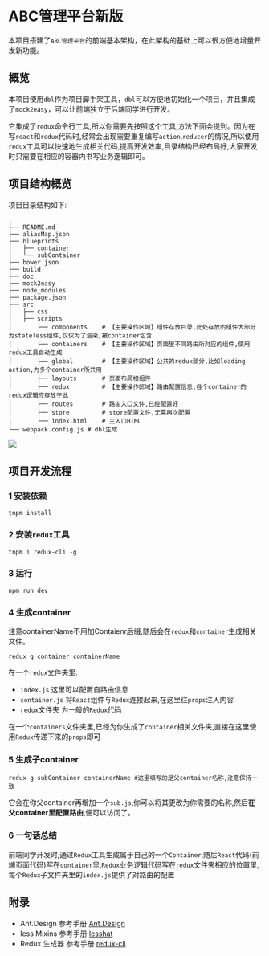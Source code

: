 # ABC管理平台新版

本项目搭建了`ABC管理平台`的前端基本架构，在此架构的基础上可以很方便地增量开发新功能。

## 概览
本项目使用`dbl`作为项目脚手架工具，`dbl`可以方便地初始化一个项目，并且集成了`mock2easy`，可以让前端独立于后端同学进行开发。

它集成了`redux`命令行工具,所以你需要先按照这个工具,方法下面会提到。因为在写`react`和`redux`代码时,经常会出现需要重复编写`action`,`reducer`的情况,所以使用`redux`工具可以快速地生成相关代码,提高开发效率,目录结构已经布局好,大家开发时只需要在相应的容器内书写业务逻辑即可。

## 项目结构概览
项目目录结构如下:
```
.
├── README.md
├── aliasMap.json
├── blueprints
│   ├── container
│   └── subContainer
├── bower.json
├── build
├── doc
├── mock2easy
├── node_modules
├── package.json
├── src
│   ├── css 
│   ├── scripts 
│       ├── components    # 【主要操作区域】组件存放目录,此处存放的组件大部分为stateless组件,仅仅为了渲染,被container包含
│       ├── containers    # 【主要操作区域】页面里不同路由所对应的组件,使用redux工具自动生成
│       ├── global        # 【主要操作区域】公共的redux部分,比如loading action,为多个container所共用
│       ├── layouts       # 页面布局根组件
│       ├── redux         # 【主要操作区域】路由配置信息,各个container的redux逻辑应存放于此
│       ├── routes        # 路由入口文件,已经配置好
│       ├── store         # store配置文件,无需再次配置
│       └── index.html    # 主入口HTML
└── webpack.config.js # dbl生成
```
![](https://img.alicdn.com/tps/TB1NwDXLpXXXXXDXVXXXXXXXXXX-3795-3541.jpg)
## 项目开发流程
### 1 安装依赖

```
tnpm install 
```

### 2 安装`redux`工具

```
tnpm i redux-cli -g
```

### 3 运行

```
npm run dev
```

### 4 生成container

注意containerName不用加Contaienr后缀,随后会在`redux`和`container`生成相关文件。

```
redux g container containerName
```

在一个`redux`文件夹里:
- `index.js` 这里可以配置自路由信息
- `container.js` 将`React`组件与`Redux`连接起来,在这里往`props`注入内容
- `redux`文件夹 为一般的`Redux`代码

在一个`containers`文件夹里,已经为你生成了`container`相关文件夹,直接在这里使用`Redux`传递下来的`props`即可

### 5 生成子container

```
redux g subContainer containerName #这里填写的是父container名称,注意保持一致
```

它会在你父container再增加一个`sub.js`,你可以将其更改为你需要的名称,然后**在父container里配置路由**,便可以访问了。

### 6 一句话总结

前端同学开发时,通过`Redux`工具生成属于自己的一个`Container`,随后`React`代码(前端页面代码)写在`container`里,`Redux`业务逻辑代码写在`redux`文件夹相应的位置里,每个`Redux`子文件夹里的`index.js`提供了对路由的配置

## 附录
- Ant.Design 参考手册  [Ant.Design](http://ant.design/)
- less Mixins 参考手册 [lesshat](https://github.com/madebysource/lesshat/blob/master/README.md)
- Redux 生成器 参考手册 [redux-cli](https://github.com/SpencerCDixon/redux-cli)
